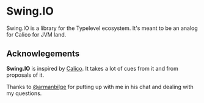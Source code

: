 # Swing.IO
Swing.IO is a library for the Typelevel ecosystem. It's meant to be an analog for Calico for JVM land. 

## Acknowlegements
**Swing.IO** is inspired by [Calico](https://github.com/armanbilge/calico). It takes a lot of cues from it and from proposals of it. 

Thanks to [@armanbilge](https://github.com/armanbilge) for putting up with me in his chat and dealing with my questions. 

